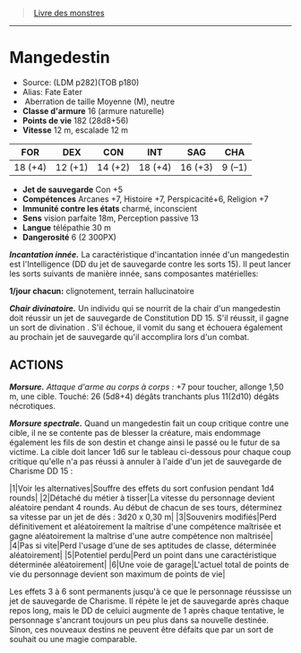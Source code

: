 ﻿> [Livre des monstres](tome_of_beasts.md)

---

# Mangedestin

- Source: (LDM p282)(TOB p180)
- Alias: Fate Eater
-  Aberration de taille Moyenne (M), neutre
- **Classe d'armure** 16 (armure naturelle)
- **Points de vie** 182 (28d8+56)
- **Vitesse** 12 m, escalade 12 m

|FOR|DEX|CON|INT|SAG|CHA|
|---|---|---|---|---|---|
|18 (+4)|12 (+1)|14 (+2)|18 (+4)|16 (+3)|9 (–1)|

- **Jet de sauvegarde** Con +5
- **Compétences** Arcanes +7, Histoire +7, Perspicacité+6, Religion +7
- **Immunité contre les états** charmé, inconscient
- **Sens** vision parfaite 18m, Perception passive 13
- **Langue** télépathie 30 m
- **Dangerosité** 6 (2 300PX)

**_Incantation innée._** La caractéristique d'incantation innée d'un mangedestin est l'Intelligence (DD du jet de sauvegarde contre les sorts 15). Il peut lancer les sorts suivants de manière innée, sans composantes matérielles:

**1/jour chacun:** clignotement, terrain hallucinatoire

**_Chair divinatoire._** Un individu qui se nourrit de la chair d'un mangedestin doit réussir un jet de sauvegarde de Constitution DD 15. S'il réussit, il gagne un sort de divination . S'il échoue, il vomit du sang et échouera également au prochain jet de sauvegarde qu'il accomplira lors d'un combat.

## ACTIONS

**_Morsure._** _Attaque d'arme au corps à corps :_ +7 pour toucher, allonge 1,50 m, une cible. Touché: 26 (5d8+4) dégâts tranchants plus 11(2d10) dégâts nécrotiques.

**_Morsure spectrale._** Quand un mangedestin fait un coup critique contre une cible, il ne se contente pas de blesser la créature, mais endommage également les fils de son destin et change ainsi le passé ou le futur de sa victime. La cible doit lancer 1d6 sur le tableau ci-dessous pour chaque coup critique qu'elle n'a pas réussi à annuler à l'aide d'un jet de sauvegarde de Charisme DD 15 :

|1|Voir les alternatives|Souffre des effets du sort confusion pendant 1d4 rounds|
|2|Détaché du métier à tisser|La vitesse du personnage devient aléatoire pendant 4 rounds. Au début de chacun de ses tours, déterminez sa vitesse par un jet de dés : 3d20 x 0,30 m|
|3|Souvenirs modifiés|Perd définitivement et aléatoirement la maîtrise d'une compétence maîtrisée et gagne aléatoirement la maîtrise d'une autre compétence non maîtrisée|
|4|Pas si vite|Perd l'usage d'une de ses aptitudes de classe, déterminée aléatoirement|
|5|Potentiel perdu|Perd un point dans une caractéristique déterminée aléatoirement|
|6|Une voie de garage|L'actuel total de points de vie du personnage devient son maximum de points de vie|

Les effets 3 à 6 sont permanents jusqu'à ce que le personnage réussisse un jet de sauvegarde de Charisme. Il répète le jet de sauvegarde après chaque repos long, mais le DD de celuici augmente de 1 après chaque tentative, le personnage s'ancrant toujours un peu plus dans sa nouvelle destinée. Sinon, ces nouveaux destins ne peuvent être défaits que par un sort de souhait ou une magie comparable.

